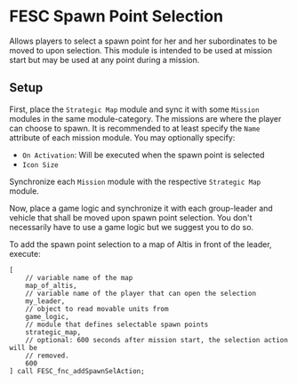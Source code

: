 # FESC Spawn Point Selection

Allows players to select a spawn point for her and her subordinates to be moved to upon selection.
This module is intended to be used at mission start but may be used at any point during a mission.

## Setup

First, place the `Strategic Map` module and sync it with some `Mission` modules in the same module-category.
The missions are where the player can choose to spawn.
It is recommended to at least specify the `Name` attribute of each mission module.
You may optionally specify:

- `On Activation`: Will be executed when the spawn point is selected
- `Icon Size`

Synchronize each `Mission` module with the respective `Strategic Map` module.

Now, place a game logic and synchronize it with each group-leader and vehicle that shall be moved upon spawn point selection.
You don't necessarily have to use a game logic but we suggest you to do so.

To add the spawn point selection to a map of Altis in front of the leader, execute:
```sqf
[
    // variable name of the map
    map_of_altis,
    // variable name of the player that can open the selection
    my_leader,
    // object to read movable units from
    game_logic,
    // module that defines selectable spawn points
    strategic_map,
    // optional: 600 seconds after mission start, the selection action will be
    // removed.
    600
] call FESC_fnc_addSpawnSelAction;
```
